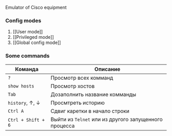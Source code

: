 Emulator of Cisco equipment 

### Config modes
1) [[User mode]]
2) [[Privileged mode]]
3) [[Global config mode]]

### Some commands

| Команда                                 | Описание                                              |
| --------------------------------------- | ----------------------------------------------------- |
| ```?```                                 | Просмотр всех комманд                                 |
| ```show hosts```                        | Просмотр хостов                                       |
| ```Tab```                               | Дозаполнить название комманды                         |
| ```history```, $\uparrow$, $\downarrow$ | Просмтреть историю                                    |
| ```Ctrl A```                            | Сдвиг каретки в начало строки                         |
| `Ctrl + Shift + 6`                      | Выйти из `Telnet` или из другого запущенного процесса |
